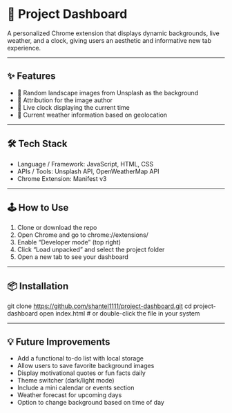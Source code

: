 # 📌 Project Dashboard
A personalized Chrome extension that displays dynamic backgrounds, live weather, and a clock, giving users an aesthetic and informative new tab experience.

---

## ✨ Features
- 🔹 Random landscape images from Unsplash as the background
- 🔹 Attribution for the image author
- 🔹 Live clock displaying the current time
- 🔹 Current weather information based on geolocation 

---

## 🛠️ Tech Stack
- Language / Framework: JavaScript, HTML, CSS
- APIs / Tools: Unsplash API, OpenWeatherMap API
- Chrome Extension: Manifest v3

---

## 🕹️ How to Use
1. Clone or download the repo
2. Open Chrome and go to chrome://extensions/
3. Enable “Developer mode” (top right)
4. Click “Load unpacked” and select the project folder
5. Open a new tab to see your dashboard

---

## 📦 Installation
git clone https://github.com/shantel1111/project-dashboard.git
cd project-dashboard
open index.html   # or double-click the file in your system

---

## 💡 Future Improvements
- Add a functional to-do list with local storage
- Allow users to save favorite background images
- Display motivational quotes or fun facts daily
- Theme switcher (dark/light mode)
- Include a mini calendar or events section
- Weather forecast for upcoming days
- Option to change background based on time of day
